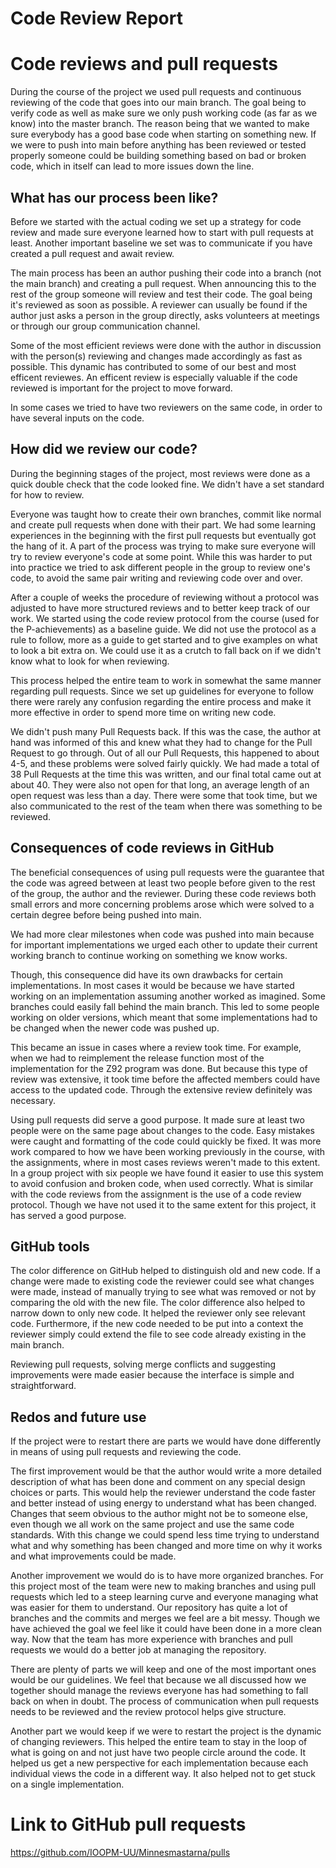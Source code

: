# Code Review Report

# Code reviews and pull requests
During the course of the project we used pull requests and continuous reviewing of the code that goes into our main branch. The goal being to verify code as well as make sure we only push working code (as far as we know) into the master branch. The reason being that we wanted to make sure everybody has a good base code when starting on something new. If we were to push into main before anything has been reviewed or tested properly someone could be building something based on bad or broken code, which in itself can lead to more issues down the line.


## What has our process been like?
Before we started with the actual coding we set up a strategy for code review and made sure everyone learned how to start with pull requests at least. Another important baseline we set was to communicate if you have created a pull request and await review.


The main process has been an author pushing their code into a branch (not the main branch) and creating a pull request. When announcing this to the rest of the group someone will review and test their code. The goal being it's reviewed as soon as possible. A reviewer can usually be found if the author just asks a person in the group directly, asks volunteers at meetings or through our group communication channel.


Some of the most efficient reviews were done with the author in discussion with the person(s) reviewing and changes made accordingly as fast as possible. This dynamic has contributed to some of our best and most efficent reviewes.
An efficent review is especially valuable if the code reviewed is important for the project to move forward.


In some cases we tried to have two reviewers on the same code, in order to have several inputs on the code.


## How did we review our code?
During the beginning stages of the project, most reviews were done as a quick double check that the code looked fine. We didn't have a set standard for how to review.


Everyone was taught how to create their own branches, commit like normal and create pull requests when done with their part. We had some learning experiences in the beginning with the first pull requests but eventually got the hang of it. A part of the process was trying to make sure everyone will try to review everyone's code at some point. While this was harder to put into practice we tried to ask different people in the group to review one's code, to avoid the same pair writing and reviewing code over and over.


After a couple of weeks the procedure of reviewing without a protocol was adjusted to have more structured reviews and to better keep track of our work. We started using the code review protocol from the course (used for the P-achievements) as a baseline guide. We did not use the protocol as a rule to follow, more as a guide to get started and to give examples on what to look a bit extra on. We could use it as a crutch to fall back on if we didn't know what to look for when reviewing.


This process helped the entire team to work in somewhat the same manner regarding pull requests. Since we set up guidelines for everyone to follow there were rarely any confusion regarding the entire process and make it more effective in order to spend more time on writing new code.


We didn't push many Pull Requests back. If this was the case, the author at hand was informed of this and knew what they had to change for the Pull Request to go through. Out of all our Pull Requests, this happened to about 4-5, and these problems were solved fairly quickly. We had made a total of 38 Pull Requests at the time this was written, and our final total came out at about 40. They were also not open for that long, an average length of an open request was less than a day. There were some that took time, but we also communicated to the rest of the team when there was something to be reviewed.


## Consequences of code reviews in GitHub
The beneficial consequences of using pull requests were the guarantee that the code was agreed between at least two people before given to the rest of the group, the author and the reviewer. During these code reviews both small errors and more concerning problems arose which were solved to a certain degree before being pushed into main.


We had more clear milestones when code was pushed into main because for important implementations we urged each other to update their current working branch to continue working on something we know works.


Though, this consequence did have its own drawbacks for certain implementations. In most cases it would be because we have started working on an implementation assuming another worked as imagined. Some branches could easily fall behind the main branch. This led to some people working on older versions, which meant that some implementations had to be changed when the newer code was pushed up.


This became an issue in cases where a review took time. For example, when we had to reimplement the release function most of the implementation for the Z92 program was done. But because this type of review was extensive, it took time before the affected members could have access to the updated code. Through the extensive review definitely was necessary.


Using pull requests did serve a good purpose. It made sure at least two people were on the same page about changes to the code. Easy mistakes were caught and formatting of the code could quickly be fixed. It was more work compared to how we have been working previously in the course, with the assignments, where in most cases reviews weren't made to this extent. In a group project with six people we have found it easier to use this system to avoid confusion and broken code, when used correctly. What is similar with the code reviews from the assignment is the use of a code review protocol. Though we have not used it to the same extent for this project, it has served a good purpose.


## GitHub tools

The color difference on GitHub helped to distinguish old and new code. If a change were made to existing code the reviewer could see what changes were made, instead of manually trying to see what was removed or not by comparing the old with the new file. The color difference also helped to narrow down to only new code. It helped the reviewer only see relevant code. Furthermore, if the new code needed to be put into a context the reviewer simply could extend the file to see code already existing in the main branch.


Reviewing pull requests, solving merge conflicts and suggesting improvements were made easier because the interface is simple and straightforward.


## Redos and future use
If the project were to restart there are parts we would have done differently in means of using pull requests and reviewing the code.


The first improvement would be that the author would write a more detailed description of what has been done and comment on any special design choices or parts. This would help the reviewer understand the code faster and better instead of using energy to understand what has been changed. Changes that seem obvious to the author might not be to someone else, even though we all work on the same project and use the same code standards. With this change we could spend less time trying to understand what and why something has been changed and more time on why it works and what improvements could be made.


Another improvement we would do is to have more organized branches. For this project most of the team were new to making branches and using pull requests which led to a steep learning curve and everyone managing what was easier for them to understand. Our repository has quite a lot of branches and the commits and merges we feel are a bit messy. Though we have achieved the goal we feel like it could have been done in a more clean way. Now that the team has more experience with branches and pull requests we would do a better job at managing the repository.


There are plenty of parts we will keep and one of the most important ones would be our guidelines. We feel that because we all discussed how we together should manage the reviews everyone has had something to fall back on when in doubt. The process of communication when pull requests needs to be reviewed and the review protocol helps give structure.


Another part we would keep if we were to restart the project is the dynamic of changing reviewers. This helped the entire team to stay in the loop of what is going on and not just have two people circle around the code. It helped us get a new perspective for each implementation because each individual views the code in a different way. It also helped not to get stuck on a single implementation.


# Link to GitHub pull requests
https://github.com/IOOPM-UU/Minnesmastarna/pulls
